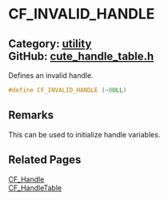 [](../header.md ':include')

# CF_INVALID_HANDLE

Category: [utility](/api_reference?id=utility)  
GitHub: [cute_handle_table.h](https://github.com/RandyGaul/cute_framework/blob/master/include/cute_handle_table.h)  
---

Defines an invalid handle.

```cpp
#define CF_INVALID_HANDLE (~0ULL)
```

## Remarks

This can be used to initialize handle variables.

## Related Pages

[CF_Handle](/utility/cf_handle.md)  
[CF_HandleTable](/utility/cf_handletable.md)  
